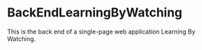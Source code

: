# BackEndLearningByWatching

This is the back end of a single-page web application Learning By Watching.
